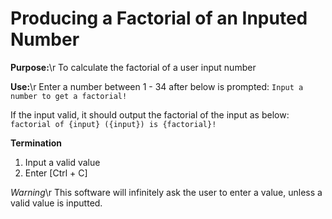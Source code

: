 # Producing a Factorial of an Inputed Number

**Purpose:**\r
To calculate the factorial of a user input number

**Use:**\r
Enter a number between 1 - 34 after below is prompted:
`Input a number to get a factorial!`

If the input valid, it should output the factorial of the input as below:
`factorial of {input} ({input}) is {factorial}!`

**Termination**

1. Input a valid value
2. Enter [Ctrl + C]

_Warning_\r
This software will infinitely ask the user to enter a value, unless a valid value is inputted.
